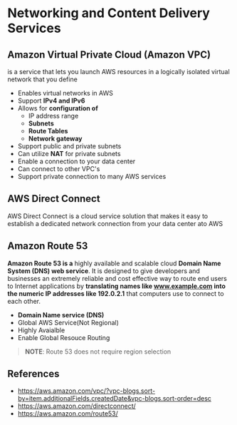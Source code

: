 # Networking and Content Delivery Services

## Amazon Virtual Private Cloud (Amazon VPC)
is a service that lets you launch AWS resources in a logically isolated virtual network that you define
* Enables virtual networks in AWS
* Support **IPv4 and IPv6**
* Allows for **configuration of**
  * IP address range
  * **Subnets**
  * **Route Tables**
  * **Network gateway**
* Support public and private subnets
* Can utilize **NAT** for private subnets
* Enable a connection to your data center
* Can connect to other VPC's
* Support private connection to many AWS services
## AWS Direct Connect
AWS Direct Connect is a cloud service solution that makes it easy to establish a dedicated network connection from your data center ato AWS

## Amazon Route 53
**Amazon Route 53 is a** highly available and scalable cloud **Domain Name System (DNS) web service**. It is designed to give developers and businesses an extremely reliable and cost effective way to route end users to Internet applications by **translating names like www.example.com into the numeric IP addresses like 192.0.2.1** that computers use to connect to each other. 
* **Domain Name service (DNS)**
* Global AWS Service(Not Regional)
* Highly Avaialble
* Enable Global Resouce Routing
> **NOTE**: Route 53 does not require region selection
## References
* https://aws.amazon.com/vpc/?vpc-blogs.sort-by=item.additionalFields.createdDate&vpc-blogs.sort-order=desc
* https://aws.amazon.com/directconnect/
* https://aws.amazon.com/route53/
